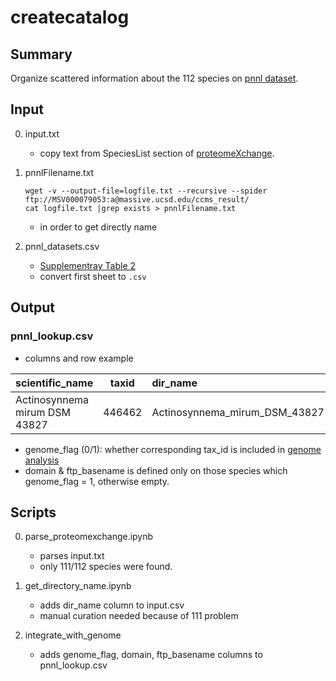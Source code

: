 # createcatalog

## Summary
Organize scattered information about the 112 species on [pnnl dataset](https://www.nature.com/articles/sdata201541?WT.mc_id=TWT_NJapan_SciData_1508).  


## Input
0. input.txt
    * copy text from SpeciesList section of [proteomeXchange](http://proteomecentral.proteomexchange.org/cgi/GetDataset?ID=PXD001860).


0. pnnlFilename.txt

    ```
    wget -v --output-file=logfile.txt --recursive --spider ftp://MSV000079053:a@massive.ucsd.edu/ccms_result/
    cat logfile.txt |grep exists > pnnlFilename.txt
    ```
    * in order to get directly name

0. pnnl_datasets.csv
	* [Supplementray Table 2](https://www.nature.com/article-assets/npg/sdata/2015/sdata201541/extref/sdata201541-s3.xls)
	* convert first sheet to `.csv`

## Output
### pnnl_lookup.csv
* columns and row example

|scientific_name|taxid|dir_name|genome_flag|domain|ftp_basename|
|:--|:--:|:--|:--:|:--|:--|
|Actinosynnema mirum DSM 43827|446462|Actinosynnema_mirum_DSM_43827|1|bacteria|GCF_000023245.1_ASM2324v1

* genome_flag (0/1): whether corresponding tax_id is included in [genome analysis](https://github.com/MitsukiUsui/genome)
* domain & ftp_basename is defined only on those species which genome_flag = 1, otherwise empty.


## Scripts
0. parse_proteomexchange.ipynb
    * parses input.txt
    * only 111/112 species were found.

0. get_directory_name.ipynb
    * adds dir_name column to input.csv
    * manual curation needed because of 111 problem

0. integrate_with_genome
    * adds genome_flag, domain, ftp_basename columns to pnnl_lookup.csv
